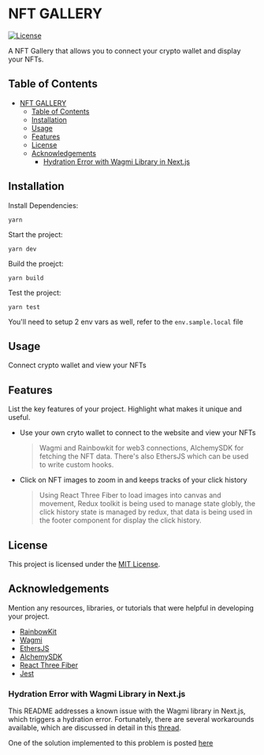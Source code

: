 # NFT GALLERY

[![License](https://img.shields.io/badge/License-MIT-blue.svg)](LICENSE)

A NFT Gallery that allows you to connect your crypto wallet and display your NFTs.

## Table of Contents

-   [NFT GALLERY](#nft-gallery)
    -   [Table of Contents](#table-of-contents)
    -   [Installation](#installation)
    -   [Usage](#usage)
    -   [Features](#features)
    -   [License](#license)
    -   [Acknowledgements](#acknowledgements)
        -   [Hydration Error with Wagmi Library in Next.js](#hydration-error-with-wagmi-library-in-nextjs)

## Installation

Install Dependencies:

```
yarn
```

Start the project:

```
yarn dev
```

Build the proejct:

```
yarn build
```

Test the project:

```
yarn test
```

You'll need to setup 2 env vars as well, refer to the `env.sample.local` file

## Usage

Connect crypto wallet and view your NFTs

## Features

List the key features of your project. Highlight what makes it unique and useful.

-   Use your own cryto wallet to connect to the website and view your NFTs

    > Wagmi and Rainbowkit for web3 connections, AlchemySDK for fetching the NFT data. There's also EthersJS which can be used to write custom hooks.

-   Click on NFT images to zoom in and keeps tracks of your click history

    > Using React Three Fiber to load images into canvas and movement, Redux toolkit is being used to manage state globly, the click history state is managed by redux, that data is being used in the footer component for display the click history.

## License

This project is licensed under the [MIT License](LICENSE).

## Acknowledgements

Mention any resources, libraries, or tutorials that were helpful in developing your project.

-   [RainbowKit](https://www.rainbowkit.com/)
-   [Wagmi](https://wagmi.sh/)
-   [EthersJS](https://docs.ethers.org/v5/)
-   [AlchemySDK](https://www.alchemy.com/sdk)
-   [React Three Fiber](https://docs.pmnd.rs/react-three-fiber/getting-started/introduction)
-   [Jest](https://jestjs.io/)

### Hydration Error with Wagmi Library in Next.js

This README addresses a known issue with the Wagmi library in Next.js, which triggers a hydration error. Fortunately, there are several workarounds available, which are discussed in detail in this [thread](https://github.com/j-yw/nft-gallery-3d/blob/c2a7975741a5c68662d95c3eb2abcc3379ef83f6/app/layout.tsx#L31).

One of the solution implemented to this problem is posted [here](https://github.com/WalletConnect/web3modal-examples/pull/5)
